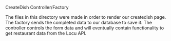 CreateDish Controller/Factory

The files in this directory were made in order to render our createdish page. The factory sends the completed data to our database to save it. The controller controls the form data and will eventually contain functionality to get restaurant data from the Locu API.